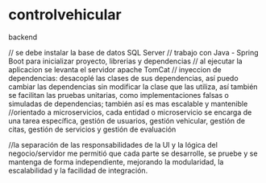 # controlvehicular
backend

// se debe instalar la base de datos SQL Server
// trabajo con Java - Spring Boot para inicializar proyecto, librerias y dependencias
// al ejecutar la aplicacion se levanta el servidor apache TomCat
// inyeccion de dependencias: desacoplé las clases de sus dependencias, así puedo cambiar las dependencias sin modificar la clase que las utiliza, así también se facilitan las pruebas unitarias, como implementaciones falsas o simuladas de dependencias; también así es mas escalable y mantenible
//orientado a microservicios, cada entidad o microservicio se encarga de una tarea específica, gestión de usuarios, gestión vehicular, gestión de citas, gestión de servicios y gestión de evaluación


//la separación de las responsabilidades de la UI y la lógica del negocio/servidor me permitió que cada parte se desarrolle, se pruebe y se mantenga de forma independiente, mejorando la modularidad, la escalabilidad y la facilidad de integración. 
